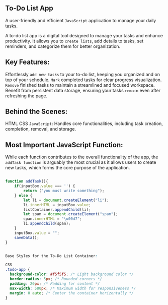## To-Do List App

A user-friendly and efficient `JavaScript` application to manage your daily tasks.

A to-do list app is a digital tool designed to manage your tasks and enhance productivity. It allows you to `create lists`, add details to tasks, set reminders, and categorize them for better organization.

## Key Features:

Effortlessly `add new tasks` to your to-do list, keeping you organized and on top of your schedule.
`Mark` completed tasks for clear progress visualization.
`Remove` finished tasks to maintain a streamlined and focused workspace.
Benefit from persistent data storage, ensuring your tasks `remain` even after refreshing the page.

## Behind the Scenes:

HTML
CSS
`JavaScript`: Handles core functionalities, including task creation, completion, removal, and storage.

## Most Important JavaScript Function:

While each function contributes to the overall functionality of the app, the `addTask function` is arguably the most crucial as it allows users to create new tasks, which forms the core purpose of the application.

```Javascript

function addTask(){
    if(inputBox.value === '') {
        return ("you must write something");
    } else {
        let li = document.createElement("li");
        li.innerHTML = inputBox.value;
        listContainer.appendChild(li);
        let span = document.createElement("span");
        span.innerHTML = "\u00d7";
        li.appendChild(span);
    }
    inputBox.value = "";
    saveData();
}

```

```Css

Base Styles for the To-Do List Container:

CSS
.todo-app {
  background-color: #f5f5f5; /* Light background color */
  border-radius: 5px; /* Rounded corners */
  padding: 20px; /* Padding for content */
  max-width: 500px; /* Maximum width for responsiveness */
  margin: 0 auto; /* Center the container horizontally */
}

```
